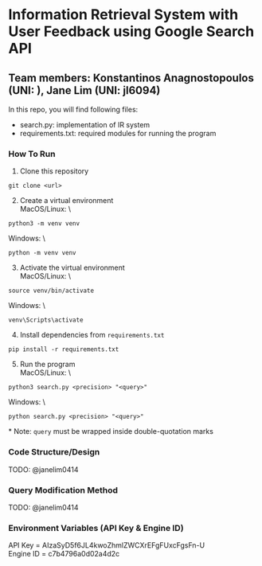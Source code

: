# Information Retrieval System with User Feedback using Google Search API
## Team members: Konstantinos Anagnostopoulos (UNI: ), Jane Lim (UNI: jl6094)

In this repo, you will find following files:
- search.py: implementation of IR system
- requirements.txt: required modules for running the program

### How To Run
1. Clone this repository 
```
git clone <url>
```
2. Create a virtual environment \
MacOS/Linux: \
```
python3 -m venv venv
```
Windows: \
```
python -m venv venv
```
3. Activate the virtual environment \
MacOS/Linux: \
```
source venv/bin/activate
```
Windows: \
```
venv\Scripts\activate
```
4. Install dependencies from `requirements.txt` 
```
pip install -r requirements.txt
```
5. Run the program \
MacOS/Linux: \
```
python3 search.py <precision> "<query>"
```
Windows: \
```
python search.py <precision> "<query>"
```
\* Note: `query` must be wrapped inside double-quotation marks

### Code Structure/Design
TODO: @janelim0414

### Query Modification Method
TODO: @janelim0414

### Environment Variables (API Key & Engine ID)
API Key = AIzaSyD5f6JL4kwoZhmlZWCXrEFgFUxcFgsFn-U \
Engine ID = c7b4796a0d02a4d2c